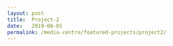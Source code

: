 ```yaml
---
layout: post
title:  Project-2
date:   2019-08-01
permalink: /media-centre/featured-projects/project2/
---
```

